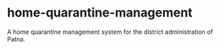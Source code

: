 # home-quarantine-management
A home quarantine management system for the district administration of Patna.
